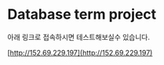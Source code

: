 # Database term project

아래 링크로 접속하시면 테스트해보실수 있습니다.
 
[http://152.69.229.197](http://152.69.229.197) 
